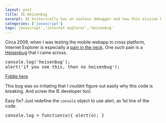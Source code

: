 ```yaml
---
layout: post
title: IE Heisenbug
excerpt: IE historically has an useless debugger and how this elusive heisenbug acts with it
categories: ['javascript']
tags: javascript','internet explorer','heisenbug'
---
```



Circa 2009, when I was testing the mobile webapp in cross platform, Internet Explorer is especially a [pain in the neck](http://www.maheshsubramaniya.com/article/ie-6-and-ie-7-radio-buttons-doesnt-select.html). One such pain is a [Heisenbug](http://www.catb.org/jargon/html/H/heisenbug.html) that I came across.

<pre>
console.log('heisenbug');
alert('if you see this, then no heisenbug');
</pre>

[Fiddle here](http://jsfiddle.net/maheshexp/SJV2j/)

This bug was so irritating that I couldnt figure out easily why this code is breaking. And screw the IE developer tool.

Easy fix? Just redefine the <code>console</code> object to use alert, as 1st line of the code.

<pre>
console.log = function(o){ alert(o); }
</pre>
